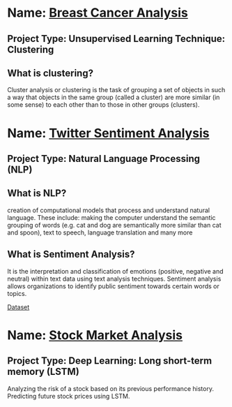 # Name:  [Breast Cancer Analysis](BreastCancer.ipynb)

## Project Type: Unsupervised Learning Technique: Clustering

## What is clustering?
Cluster analysis or clustering is the task of grouping a set of objects
in such a way that objects in the same group (called a cluster) are more similar (in some sense)
to each other than to those in other groups (clusters).


# Name: [Twitter Sentiment Analysis](SentimentAnalysis.ipynb)

## Project Type: Natural Language Processing (NLP)

## What is NLP?
creation of computational models that process and understand natural language. These include: making the computer understand the semantic grouping of words (e.g. cat and dog are semantically more similar than cat and spoon), text to speech, language translation and many more

## What is Sentiment Analysis?
It is the interpretation and classification of emotions (positive, negative and neutral) within text data using text analysis techniques. Sentiment analysis allows organizations to identify public sentiment towards certain words or topics.

[Dataset](https://www.kaggle.com/code/stoicstatic/twitter-sentiment-analysis-for-beginners/data?select=training.1600000.processed.noemoticon.csv)

# Name: [Stock Market Analysis](StockMarketAnalysis.ipynb)

## Project Type: Deep Learning: Long short-term memory (LSTM)

Analyzing the risk of a stock based on its previous performance history. Predicting future stock prices using LSTM.
